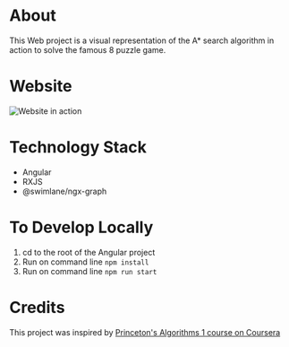 # About
This Web project is a visual representation of the A* search algorithm in action to solve the famous 8 puzzle game.

# Website
![Website in action](https://media.giphy.com/media/C866XkQki0zA0dnZwT/giphy.gif)

# Technology Stack
- Angular
- RXJS
- @swimlane/ngx-graph

# To Develop Locally
1. cd to the root of the Angular project
1. Run on command line `npm install`
2. Run on command line `npm run start`



# Credits
This project was inspired by [Princeton's Algorithms 1 course on Coursera](https://coursera.cs.princeton.edu/algs4/assignments/8puzzle/specification.php)
